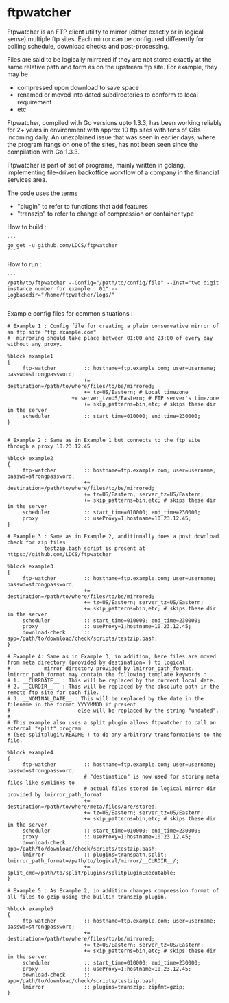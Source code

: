 # ftpwatcher

Ftpwatcher is an FTP client utility to mirror (either exactly or in logical sense) multiple ftp sites.
Each mirror can be configured differently for polling schedule, download checks and post-processing.

Files are said to be logically mirrored if they are not stored exactly at the same relative path and form as on the upstream ftp site.
For example, they may be 
  - compressed upon download to save space
  - renamed or moved into dated subdirectories to conform to local requirement
  - etc

Ftpwatcher, compiled with Go versions upto 1.3.3, has been working reliably for 2+ years in environment with approx 10 ftp sites with tens of GBs incoming daily.
An unexplained issue that was seen in earlier days, where the program hangs on one of the sites, has not been seen since the compilation with Go 1.3.3.

Ftpwatcher is part of set of programs, mainly written in golang, implementing file-driven backoffice workflow of a company in the financial services area.


The code uses the terms
   - "plugin" to refer to functions that add features
   - "transzip" to refer to change of compression or container type

How to build :

    ```
    go get -u github.com/LDCS/ftpwatcher
    ```

How to run :

    ```
    /path/to/ftpwatcher --Config="/path/to/config/file" --Inst="two digit instance number for example : 01" --Logbasedir="/home/ftpwatcher/logs/"
    ```

Example config files for common situations :

```
# Example 1 : Config file for creating a plain conservative mirror of an ftp site "ftp.example.com"
#  mirroring should take place between 01:00 and 23:00 of every day without any proxy. 

%block example1
{
     ftp-watcher         :: hostname=ftp.example.com; user=username; passwd=strongpassword;
                         += destination=/path/to/where/files/to/be/mirrored;
                         += tz=US/Eastern; # Local timezone
	                 += server_tz=US/Eastern; # FTP server's timezone
                         += skip_patterns=bin,etc; # skips these dir in the server
     scheduler           :: start_time=010000; end_time=230000;
}


# Example 2 : Same as in Example 1 but connects to the ftp site through a proxy 10.23.12.45

%block example2
{
     ftp-watcher         :: hostname=ftp.example.com; user=username; passwd=strongpassword;
                         += destination=/path/to/where/files/to/be/mirrored;
                         += tz=US/Eastern; server_tz=US/Eastern;
                         += skip_patterns=bin,etc; # skips these dir in the server
     scheduler           :: start_time=010000; end_time=230000;
     proxy               :: useProxy=1;hostname=10.23.12.45;
}

# Example 3 : Same as in Example 2, additionally does a post download check for zip files
            testzip.bash script is present at https://github.com/LDCS/ftpwatcher

%block example3
{
     ftp-watcher         :: hostname=ftp.example.com; user=username; passwd=strongpassword;
                         += destination=/path/to/where/files/to/be/mirrored;
                         += tz=US/Eastern; server_tz=US/Eastern;
                         += skip_patterns=bin,etc; # skips these dir in the server
     scheduler           :: start_time=010000; end_time=230000;
     proxy               :: useProxy=1;hostname=10.23.12.45;
     download-check      :: app=/path/to/download/check/scripts/testzip.bash;
}

# Example 4: Same as in Example 3, in addition, here files are moved from meta directory (provided by destination= ) to logical
#           mirror directory provided by lmirror_path_format. lmirror_path_format may contain the following template keywords :
# 1. __CURRDATE__ : This will be replaced by the current local date.
# 2. __CURDIR__   : This will be replaced by the absolute path in the remote ftp site for each file.
# 3. __NOMINAL_DATE__ : This will be replaced by the date in the filename in the format YYYYMMDD if present
#                      else will be replaced by the string "undated".
#
# This example also uses a split plugin allows ftpwatcher to call an external "split" program 
# (See splitplugin/README ) to do any arbitrary transformations to the file.

%block example4
{
     ftp-watcher         :: hostname=ftp.example.com; user=username; passwd=strongpassword;
                         # "destination" is now used for storing meta files like symlinks to 
                         # actual files stored in logical mirror dir provided by lmirror_path_format
                         += destination=/path/to/where/meta/files/are/stored; 
                         += tz=US/Eastern; server_tz=US/Eastern;
                         += skip_patterns=bin,etc; # skips these dir in the server
     scheduler           :: start_time=010000; end_time=230000;
     proxy               :: useProxy=1;hostname=10.23.12.45;
     download-check      :: app=/path/to/download/check/scripts/testzip.bash;
     lmirror             :: plugins=transpath,split; lmirror_path_format=/path/to/logical/mirror/__CURDIR__/; 
                         += split_cmd=/path/to/split/plugins/splitpluginExecutable;
}

# Example 5 : As Example 2, in addition changes compression format of all files to gzip using the builtin transzip plugin.

%block example5
{
     ftp-watcher         :: hostname=ftp.example.com; user=username; passwd=strongpassword;
                         += destination=/path/to/where/files/to/be/mirrored;
                         += tz=US/Eastern; server_tz=US/Eastern;
                         += skip_patterns=bin,etc; # skips these dir in the server
     scheduler           :: start_time=010000; end_time=230000;
     proxy               :: useProxy=1;hostname=10.23.12.45;
     download-check      :: app=/path/to/download/check/scripts/testzip.bash;
     lmirror             :: plugins=transzip; zipfmt=gzip;
}

```